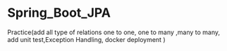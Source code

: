 # Spring_Boot_JPA
Practice(add all type of relations one to one, one to many ,many to many, add unit test,Exception Handling, docker deployment )
